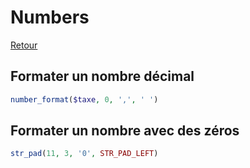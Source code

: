 # Numbers

[Retour](../readme.md)

## Formater un nombre décimal

```php
number_format($taxe, 0, ',', ' ') 
```

## Formater un nombre avec des zéros

```php
str_pad(11, 3, '0', STR_PAD_LEFT)
```